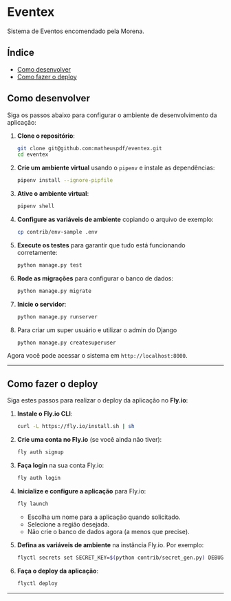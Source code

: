 
# Eventex

Sistema de Eventos encomendado pela Morena.

## Índice

- [Como desenvolver](#como-desenvolver)
- [Como fazer o deploy](#como-fazer-o-deploy)

## Como desenvolver

Siga os passos abaixo para configurar o ambiente de desenvolvimento da aplicação:

1. **Clone o repositório**:
   ```bash
   git clone git@github.com:matheuspdf/eventex.git
   cd eventex
   ```

2. **Crie um ambiente virtual** usando o `pipenv` e instale as dependências:
   ```bash
   pipenv install --ignore-pipfile
   ```

3. **Ative o ambiente virtual**:
   ```bash
   pipenv shell
   ```

4. **Configure as variáveis de ambiente** copiando o arquivo de exemplo:
   ```bash
   cp contrib/env-sample .env
   ```

5. **Execute os testes** para garantir que tudo está funcionando corretamente:
   ```bash
   python manage.py test
   ```

6. **Rode as migrações** para configurar o banco de dados:
   ```bash
   python manage.py migrate
   ```

7. **Inicie o servidor**:
   ```bash
   python manage.py runserver
   ```
8. Para criar um super usuário e utilizar o admin do Django
   ```bash
   python manage.py createsuperuser
   ```

Agora você pode acessar o sistema em `http://localhost:8000`.

---

## Como fazer o deploy

Siga estes passos para realizar o deploy da aplicação no **Fly.io**:

1. **Instale o Fly.io CLI**:
   ```bash
   curl -L https://fly.io/install.sh | sh
   ```

2. **Crie uma conta no Fly.io** (se você ainda não tiver):
   ```bash
   fly auth signup
   ```

3. **Faça login** na sua conta Fly.io:
   ```bash
   fly auth login
   ```

4. **Inicialize e configure a aplicação** para Fly.io:
   ```bash
   fly launch
   ```
   - Escolha um nome para a aplicação quando solicitado.
   - Selecione a região desejada.
   - Não crie o banco de dados agora (a menos que precise).

5. **Defina as variáveis de ambiente** na instância Fly.io. Por exemplo:
   ```bash
   flyctl secrets set SECRET_KEY=$(python contrib/secret_gen.py) DEBUG=False
   ```

6. **Faça o deploy da aplicação**:
   ```bash
   flyctl deploy
   ```

---